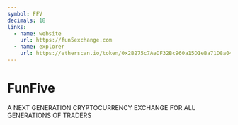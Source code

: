```yaml
---
symbol: FFV
decimals: 18
links:
  - name: website
    url: https://fun5exchange.com
  - name: explorer
    url: https://etherscan.io/token/0x2B275c7AeDF32Bc960a15D1eBa71D8a04A86F029
---
```


# FunFive

A NEXT GENERATION CRYPTOCURRENCY EXCHANGE FOR ALL GENERATIONS OF TRADERS
